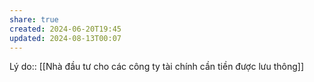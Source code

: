 ```yaml
---
share: true
created: 2024-06-20T19:45
updated: 2024-08-13T00:07
---
```

Lý do:: [[Nhà đầu tư cho các công ty tài chính cần tiền được lưu thông]]
